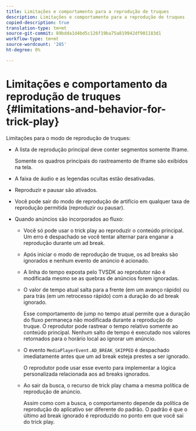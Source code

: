 ```yaml
---
title: Limitações e comportamento para a reprodução de truques
description: Limitações e comportamento para a reprodução de truques
copied-description: true
translation-type: tm+mt
source-git-commit: 89bdda1d4bd5c126f19ba75a819942df901183d1
workflow-type: tm+mt
source-wordcount: '285'
ht-degree: 0%

---
```



# Limitações e comportamento da reprodução de truques {#limitations-and-behavior-for-trick-play}

<!--<a id="section_2BC43539C5C142E085D06A7E35C76726"></a>-->

Limitações para o modo de reprodução de truques:

* A lista de reprodução principal deve conter segmentos somente Iframe.

   Somente os quadros principais do rastreamento de Iframe são exibidos na tela.
* A faixa de áudio e as legendas ocultas estão desativadas.
* Reproduzir e pausar são ativados.
* Você pode sair do modo de reprodução de artifício em qualquer taxa de reprodução permitida (reproduzir ou pausar).
* Quando anúncios são incorporados ao fluxo:

   * Você só pode usar o trick play ao reproduzir o conteúdo principal. Um erro é despachado se você tentar alternar para enganar a reprodução durante um ad break.
   * Após iniciar o modo de reprodução de truque, os ad breaks são ignorados e nenhum evento de anúncio é acionado.
   * A linha do tempo exposta pelo TVSDK ao reprodutor não é modificada mesmo se as quebras de anúncios forem ignoradas.
   * O valor de tempo atual salta para a frente (em um avanço rápido) ou para trás (em um retrocesso rápido) com a duração do ad break ignorado.

      Esse comportamento de jump no tempo atual permite que a duração do fluxo permaneça não modificada durante a reprodução do truque. O reprodutor pode rastrear o tempo relativo somente ao conteúdo principal. Nenhum salto de tempo é executado nos valores retornados para o horário local ao ignorar um anúncio.
   * O evento `MediaPlayerEvent.AD_BREAK_SKIPPED` é despachado imediatamente antes que um ad break esteja prestes a ser ignorado.

      O reprodutor pode usar esse evento para implementar a lógica personalizada relacionada aos ad breaks ignorados.

   * Ao sair da busca, o recurso de trick play chama a mesma política de reprodução de anúncio.

      Assim como com a busca, o comportamento depende da política de reprodução do aplicativo ser diferente do padrão. O padrão é que o último ad break ignorado é reproduzido no ponto em que você sai do trick play.

